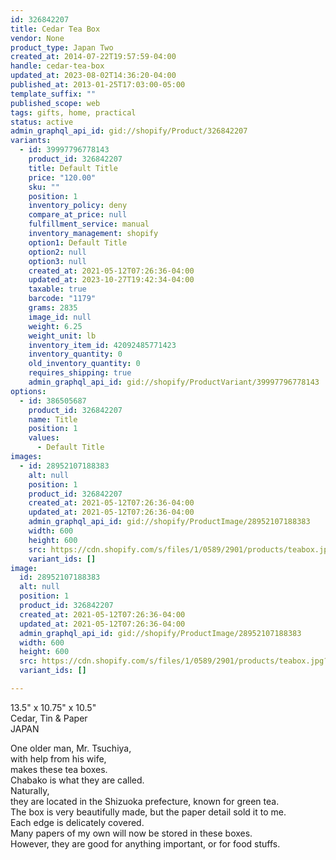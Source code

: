 ```yaml
---
id: 326842207
title: Cedar Tea Box
vendor: None
product_type: Japan Two
created_at: 2014-07-22T19:57:59-04:00
handle: cedar-tea-box
updated_at: 2023-08-02T14:36:20-04:00
published_at: 2013-01-25T17:03:00-05:00
template_suffix: ""
published_scope: web
tags: gifts, home, practical
status: active
admin_graphql_api_id: gid://shopify/Product/326842207
variants:
  - id: 39997796778143
    product_id: 326842207
    title: Default Title
    price: "120.00"
    sku: ""
    position: 1
    inventory_policy: deny
    compare_at_price: null
    fulfillment_service: manual
    inventory_management: shopify
    option1: Default Title
    option2: null
    option3: null
    created_at: 2021-05-12T07:26:36-04:00
    updated_at: 2023-10-27T19:42:34-04:00
    taxable: true
    barcode: "1179"
    grams: 2835
    image_id: null
    weight: 6.25
    weight_unit: lb
    inventory_item_id: 42092485771423
    inventory_quantity: 0
    old_inventory_quantity: 0
    requires_shipping: true
    admin_graphql_api_id: gid://shopify/ProductVariant/39997796778143
options:
  - id: 386505687
    product_id: 326842207
    name: Title
    position: 1
    values:
      - Default Title
images:
  - id: 28952107188383
    alt: null
    position: 1
    product_id: 326842207
    created_at: 2021-05-12T07:26:36-04:00
    updated_at: 2021-05-12T07:26:36-04:00
    admin_graphql_api_id: gid://shopify/ProductImage/28952107188383
    width: 600
    height: 600
    src: https://cdn.shopify.com/s/files/1/0589/2901/products/teabox.jpg?v=1620818796
    variant_ids: []
image:
  id: 28952107188383
  alt: null
  position: 1
  product_id: 326842207
  created_at: 2021-05-12T07:26:36-04:00
  updated_at: 2021-05-12T07:26:36-04:00
  admin_graphql_api_id: gid://shopify/ProductImage/28952107188383
  width: 600
  height: 600
  src: https://cdn.shopify.com/s/files/1/0589/2901/products/teabox.jpg?v=1620818796
  variant_ids: []

---
```


13.5" x 10.75" x 10.5"  
Cedar, Tin & Paper  
JAPAN

 <!-- td {border: 1px solid #ccc;}br {mso-data-placement:same-cell;} -->

One older man, Mr. Tsuchiya,  
with help from his wife,  
makes these tea boxes.  
Chabako is what they are called.  
Naturally,  
they are located in the Shizuoka prefecture, known for green tea.  
The box is very beautifully made, but the paper detail sold it to me.  
Each edge is delicately covered.  
Many papers of my own will now be stored in these boxes.  
However, they are good for anything important, or for food stuffs.
